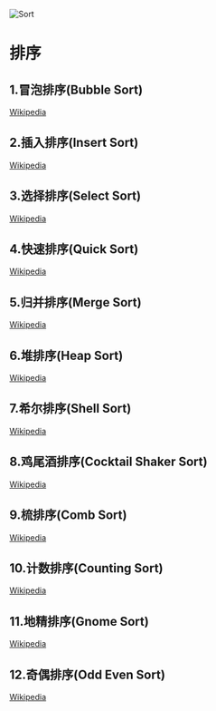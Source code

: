 ![Sort](https://github.com/kayles/Go-Algorithm/blob/master/vendor/images/Sort_Frist.png
)
# 排序

## 1.冒泡排序(Bubble Sort)
[Wikipedia](https://en.wikipedia.org/wiki/Bubble_sort)


## 2.插入排序(Insert Sort)
[Wikipedia](https://en.wikipedia.org/wiki/Insertion_sort)

## 3.选择排序(Select Sort)
[Wikipedia](https://en.wikipedia.org/wiki/Selection_sort)

## 4.快速排序(Quick Sort)
[Wikipedia](https://en.wikipedia.org/wiki/Quicksort)

## 5.归并排序(Merge Sort) 
[Wikipedia](https://en.wikipedia.org/wiki/Merge_sort)

## 6.堆排序(Heap Sort)
[Wikipedia](https://en.wikipedia.org/wiki/Heapsort)

## 7.希尔排序(Shell Sort)
[Wikipedia](https://en.wikipedia.org/wiki/Shellsort)

## 8.鸡尾酒排序(Cocktail Shaker Sort)
[Wikipedia](https://en.wikipedia.org/wiki/Cocktail_sort)

## 9.梳排序(Comb Sort)
[Wikipedia](https://en.wikipedia.org/wiki/Combsort)

## 10.计数排序(Counting Sort) 
[Wikipedia](https://en.wikipedia.org/wiki/Counting_sort)

## 11.地精排序(Gnome Sort) 
[Wikipedia](https://en.wikipedia.org/wiki/Gnome_sort)

## 12.奇偶排序(Odd Even Sort)
[Wikipedia](https://en.wikipedia.org/wiki/Odd-even_sort)
